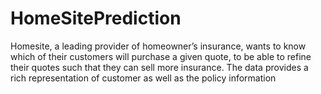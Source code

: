 # HomeSitePrediction
Homesite, a leading provider of homeowner’s insurance, wants to know which of their customers will purchase a given quote, to be able to refine their quotes such that they can sell more insurance. The data provides a rich representation of customer as well as the policy information
